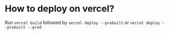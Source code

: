 # How to deploy on vercel?

Run `vercel build` followed by `vercel deploy --prebuilt` or `vercel deploy --prebuilt --prod`
